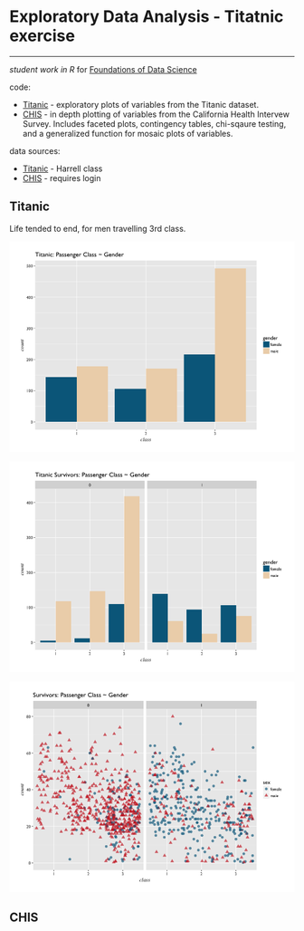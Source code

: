 # Exploratory Data Analysis - Titatnic exercise
-----------------------------------------------

_student work in R_ for [Foundations of Data Science](https://www.springboard.com/workshops/data-science)


code:

- [Titanic](titanic.R) - exploratory plots of variables from the Titanic dataset. 
- [CHIS](CHIS.R) - in depth plotting of variables from the California Health Intervew Survey. Includes faceted plots, contingency tables, chi-sqaure testing, and a generalized function for mosaic plots of variables.

data sources:

- [Titanic](biostat.mc.vanderbilt.edu/wiki/pub/Main/DataSets/titanic3.xls) - Harrell class
- [CHIS](http://healthpolicy.ucla.edu/chis/data/Pages/public-use-data.aspx) - requires login

## Titanic

Life tended to end, for men travelling 3rd class.

![t01](plots/titanic-01.png)

![t02](plots/titanic-02.png)

![t03](plots/titanic-03.png)

## CHIS


